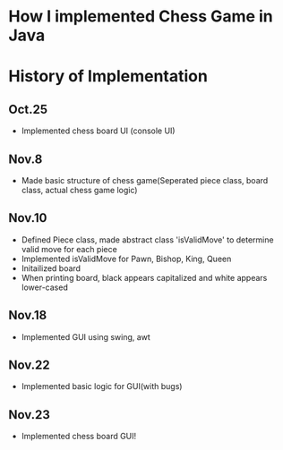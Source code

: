 # How I implemented Chess Game in Java

# History of Implementation
## Oct.25
- Implemented chess board UI (console UI)

## Nov.8
- Made basic structure of chess game(Seperated piece class, board class, actual chess game logic)

## Nov.10
- Defined Piece class, made abstract class 'isValidMove' to determine valid move for each piece
- Implemented isValidMove for Pawn, Bishop, King, Queen
- Initailized board
- When printing board, black appears capitalized and white appears lower-cased

## Nov.18
- Implemented GUI using swing, awt

## Nov.22
- Implemented basic logic for GUI(with bugs)

## Nov.23
- Implemented chess board GUI!
